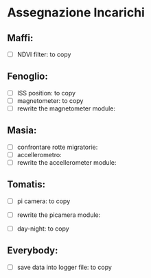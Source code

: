 # Assegnazione Incarichi

## Maffi:
- [ ] NDVI filter: to copy

## Fenoglio:
- [ ] ISS position: to copy
- [ ] magnetometer: to copy
- [ ] rewrite the magnetometer module:

## Masia:
- [ ] confrontare rotte migratorie: 
- [ ] accellerometro:
- [ ] rewrite the accellerometer module:

## Tomatis:
- [ ] pi camera: to copy
- [ ] rewrite the picamera module:
- [ ] day-night: to copy


## Everybody:
- [ ] save data into logger file: to copy
